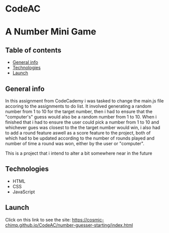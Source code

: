 # CodeAC
 
# A Number Mini Game


## Table of contents

- [General info](#general-info)
- [Technologies](#technologies)
- [Launch](#Launch)

## General info
In this assignment from CodeCademy i was tasked to change the main.js file accoring to the assignments to do list.
It involved generating a random number from 1 to 10 for the target number, then i had to ensure that the "computer's" guess would also be a random number from 1 to 10.
When i finished that i had to ensure the user could pick a number from 1 to 10 and whichever gues was closest to the the target number would win, i also had to add a round feature aswell as a score feature to the project, both of which had to be updated according to the number of rounds played and number of time a round was won, either by the user or "computer".

This is a project that i intend to alter a bit somewhere near in the future

## Technologies

- HTML
- CSS
- JavaScript

## Launch

Click on this link to see the site: https://cosmic-chimp.github.io/CodeAC/number-guesser-starting/index.html
